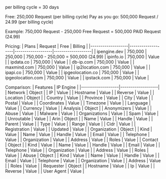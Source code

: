 per billing cycle = 30 days

Free: 250,000 Request (per billing cycle)
Pay as you go: 500,000 Request / 24.99 (per billing cycle)

Example: 750,000 Request - 250,000 Free Request = 500,000 PAID Request (24.99)

Pricing:
| Plans             | Request           | Free              | Billing           |
|-------------------|-------------------|-------------------|-------------------|
| ipengine.dev      | 750,000           | 250,000           | 750,000 - 250,000 = 500,000 (24.99)
| ipinfo.io         | 750,000           | Value             |
| ipdata.co         | 750,000           | Value             |
| db-ip.com         | 750,000           | Value             |
| maxmind.com       | 750,000           | Value             |
| ip2location.com   | 750,000           | Value             |
| ipapi.co          | 750,000           | Value             |
| ipgeolocation.co  | 750,000           | Value             |
| ipgeolocation.com | 750,000           | Value             |
| ipstack.com       | 750,000           | Value             |

Comparison:
| Features          | IP Engine         |
|-------------------|-------------------|
| Network           | Object            |
| IP                | Value             |
| Hostname          | Value             |
| Reverse           | Value             |
| Location          | Object            |
| Country           | Value             |
| Province          | Value             |
| City              | Value             |
| Postal            | Value             |
| Coordinates       | Value             |
| Timezone          | Value             |
| Language          | Value             |
| Currency          | Value             |
| Analysis          | Object            |
| Anonymizers       | Value             |
| Abuse             | Value             |
| Malware           | Value             |
| Organizations     | Value             |
| Spam              | Value             |
| Unroutable        | Value             |
| Arin              | Object            |
| Name              | Value             |
| Handle            | Value             |
| Parent            | Value             |
| Type              | Value             |
| Range             | Value             |
| Cidr              | Value             |
| Registration      | Value             |
| Updated           | Value             |
| Organization      | Object            |
| Kind              | Value             |
| Name              | Value             |
| Handle            | Value             |
| Email             | Value             |
| Telephone         | Value             |
| Organization      | Value             |
| Address           | Value             |
| Roles             | Value             |
| Contact           | Object            |
| Kind              | Value             |
| Name              | Value             |
| Handle            | Value             |
| Email             | Value             |
| Telephone         | Value             |
| Organization      | Value             |
| Address           | Value             |
| Roles             | Value             |
| Abuse             | Object            |
| Kind              | Value             |
| Name              | Value             |
| Handle            | Value             |
| Email             | Value             |
| Telephone         | Value             |
| Organization      | Value             |
| Address           | Value             |
| Roles             | Value             |
| Requester         | Object            |
| Hostname          | Value             |
| Ip                | Value             |
| Reverse           | Value             |
| User Agent        | Value             |
